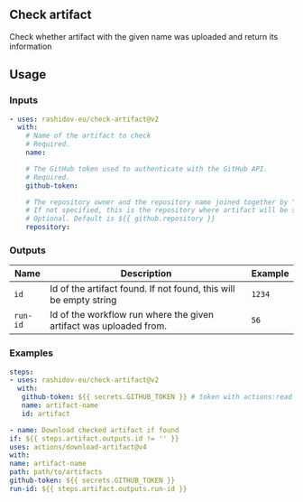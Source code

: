 ## Check artifact

Check whether artifact with the given name was uploaded and return its information

## Usage

### Inputs

```yaml
- uses: rashidov-eu/check-artifact@v2
  with:
    # Name of the artifact to check
    # Required.
    name:

    # The GitHub token used to authenticate with the GitHub API.
    # Required.
    github-token:

    # The repository owner and the repository name joined together by "/".
    # If not specified, this is the repository where artifact will be searched for.
    # Optional. Default is ${{ github.repository }}
    repository:
```

### Outputs

| Name | Description | Example |
| - | - | - |
| `id` | Id of the artifact found. If not found, this will be empty string | `1234` |
| `run-id` | Id of the workflow run where the given artifact was uploaded from. | `56` |

### Examples

```yaml
steps:
- uses: rashidov-eu/check-artifact@v2
  with:
   github-token: ${{ secrets.GITHUB_TOKEN }} # token with actions:read permissions on target repo
   name: artifact-name
   id: artifact

- name: Download checked artifact if found
if: ${{ steps.artifact.outputs.id != '' }}
uses: actions/download-artifact@v4
with:
name: artifact-name
path: path/to/artifacts
github-token: ${{ secrets.GITHUB_TOKEN }}
run-id: ${{ steps.artifact.outputs.run-id }}
```
